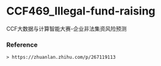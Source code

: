 # CCF469_Illegal-fund-raising
CCF大数据与计算智能大赛-企业非法集资风险预测


### Reference
    > https://zhuanlan.zhihu.com/p/267119113